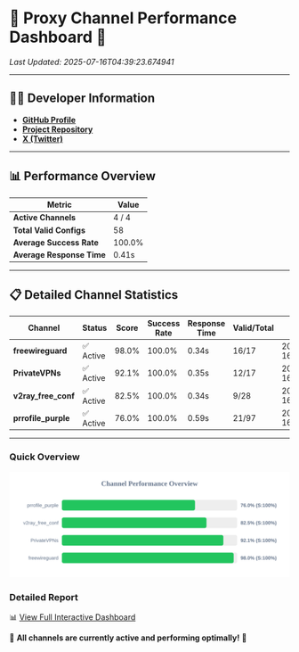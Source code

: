 # 🌟 Proxy Channel Performance Dashboard 🌟

_Last Updated: 2025-07-16T04:39:23.674941_

---

## 👩‍💻 Developer Information

- **[GitHub Profile](https://github.com/4n0nymou3)**  
- **[Project Repository](https://github.com/4n0nymou3/multi-proxy-config-fetcher)**  
- **[X (Twitter)](https://x.com/4n0nymou3)**  

---

## 📊 Performance Overview

| Metric                | Value       |
|-----------------------|-------------|
| **Active Channels**   | 4 / 4       |
| **Total Valid Configs** | 58          |
| **Average Success Rate** | 100.0%      |
| **Average Response Time** | 0.41s       |

---

## 📋 Detailed Channel Statistics

| Channel          | Status     | Score  | Success Rate | Response Time | Valid/Total | Last Success               |
|------------------|------------|--------|--------------|---------------|-------------|----------------------------|
| **freewireguard**  | ✅ Active  | 98.0%  | 100.0% | 0.34s         | 16/17       | 2025-07-16T04:39:23.673151 |
| **PrivateVPNs**  | ✅ Active  | 92.1%  | 100.0% | 0.35s         | 12/17       | 2025-07-16T04:39:23.305641 |
| **v2ray_free_conf**  | ✅ Active  | 82.5%  | 100.0% | 0.34s         | 9/28       | 2025-07-16T04:39:22.921193 |
| **prrofile_purple**  | ✅ Active  | 76.0%  | 100.0% | 0.59s         | 21/97       | 2025-07-16T04:39:22.487657 |

---

### Quick Overview
<div align="center">
  <a href="https://raw.githubusercontent.com/nullluser/NullRepo/refs/heads/main/assets/channel_stats_chart.svg">
    <img src="https://raw.githubusercontent.com/nullluser/NullRepo/refs/heads/main/assets/channel_stats_chart.svg" alt="Source Performance Statistics" width="800">
  </a>
</div>

### Detailed Report
📊 [View Full Interactive Dashboard](https://htmlpreview.github.io/?https://github.com/nullluser/NullRepo/blob/main/assets/performance_report.html)

🎉 **All channels are currently active and performing optimally!** 🎉
